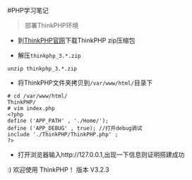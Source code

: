 #PHP学习笔记

> 部署ThinkPHP环境

+ 到[ThinkPHP官网](http://www.thinkphp.cn/)下载ThinkPHP zip压缩包

+ 解压```thinkphp_3.*.zip```

```unzip thinkphp_3.*.zip```

+ 将ThinkPHP文件夹拷贝到``` /var/www/html/ ```目录下

```
# cd /var/www/html/
ThinkPHP/
# vim index.php
<?php
define ('APP_PATH' , './Home/');
define ('APP_DEBUG' , true); //打开debug调试
include './ThinkPHP/ThinkPHP.php' ;
?>

````

+ 打开浏览器输入http://127.0.0.1,出现一下信息则证明搭建成功

:)
欢迎使用 ThinkPHP！
版本 V3.2.3
